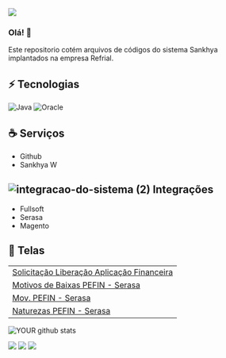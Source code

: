 <img src="https://github.com/rondynely/Tecway/blob/main/LogoSankhyaBranco.png">

### Olá! 👋
Este repositorio cotém arquivos de códigos do sistema Sankhya implantados na empresa Refrial.

## ⚡ Tecnologias
![Java](https://img.shields.io/badge/-java-E34A86?style=flat-square&logo=java)
![Oracle](https://img.shields.io/badge/-oracle-red?style=flat-square&logo=oracle)

## ☕️ Serviços
 
* Github
* Sankhya W

## ![integracao-do-sistema (2)](https://user-images.githubusercontent.com/108894680/186256064-415508a3-aadd-4f24-9f33-aaa55375caf4.png) Integrações

* Fullsoft
* Serasa
* Magento
 
## 🚀 Telas

 <table>
  <tbody>
    <tr>
      <td><a href="http://refrial.nuvemdatacom.com.br:9586/mge/system.jsp#app/YnIuY29tLnNhbmtoeWEubWVudS5hZGljaW9uYWwuQURfTElCTUJD">Solicitação Liberação Aplicação Financeira</a></td>
    </tr>
    <tr>
      <td><a href="http://refrial.nuvemdatacom.com.br:9586/mge/system.jsp#app/YnIuY29tLnNhbmtoeWEubWVudS5hZGljaW9uYWwuQURfTElCTUJD">Motivos de Baixas PEFIN - Serasa</a></td>
    </tr>
    <tr>
      <td><a href="http://refrial.nuvemdatacom.com.br:9586/mge/system.jsp#app/YnIuY29tLnNhbmtoeWEubWVudS5hZGljaW9uYWwuQURfTElCTUJD">Mov. PEFIN - Serasa</a></td>
    </tr>
   <tr>
      <td><a href="http://refrial.nuvemdatacom.com.br:9586/mge/system.jsp#app/YnIuY29tLnNhbmtoeWEubWVudS5hZGljaW9uYWwuQURfTElCTUJD">Naturezas PEFIN - Serasa</a></td>
    </tr>
  </tbody>
</table>

  
![YOUR github stats](https://github-readme-stats.vercel.app/api?username=rondynely)


[<img src="https://img.shields.io/badge/twitter-%231DA1F2.svg?&style=for-the-badge&logo=twitter&logoColor=white" />](https://twitter.com/rondynely)   [<img src="https://img.shields.io/badge/linkedin-%230077B5.svg?&style=for-the-badge&logo=linkedin&logoColor=white" />](https://www.linkedin.com/in/rondynely/) [<img src = "https://img.shields.io/badge/instagram-%23E4405F.svg?&style=for-the-badge&logo=instagram&logoColor=white">](https://www.instagram.com/rondynely/)
